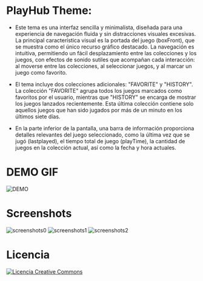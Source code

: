 # PlayHub Theme:

- Este tema es una interfaz sencilla y minimalista, diseñada para una experiencia de navegación fluida y sin distracciones visuales excesivas. La principal característica visual es la portada del juego (boxFront), que se muestra como el único recurso gráfico destacado. La navegación es intuitiva, permitiendo un fácil desplazamiento entre las colecciones y los juegos, con efectos de sonido sutiles que acompañan cada interacción: al moverse entre las colecciones, al seleccionar juegos, y al marcar un juego como favorito.

- El tema incluye dos colecciones adicionales: "FAVORITE" y "HISTORY". La colección "FAVORITE" agrupa todos los juegos marcados como favoritos por el usuario, mientras que "HISTORY" se encarga de mostrar los juegos lanzados recientemente. Esta última colección contiene solo aquellos juegos que han sido jugados por más de un minuto en los últimos siete días.

- En la parte inferior de la pantalla, una barra de información proporciona detalles relevantes del juego seleccionado, como la última vez que se jugó (lastplayed), el tiempo total de juego (playTime), la cantidad de juegos en la colección actual, así como la fecha y hora actuales.

# DEMO GIF
![DEMO](https://github.com/user-attachments/assets/17f339a9-8b3a-4fd7-92b9-dc276fc2fff4)

# Screenshots

![screenshots0](https://github.com/user-attachments/assets/593f5508-3228-4a55-85cf-dbdedf67df0a)
![screenshots1](https://github.com/user-attachments/assets/38a2cba1-7659-4f0c-b2ec-62a327674927)
![screenshots2](https://github.com/user-attachments/assets/0aee221c-3cf4-47bd-bb2d-bd417de0681a)

# Licencia
<a rel="license" href="http://creativecommons.org/licenses/by-nc-sa/4.0/"><img alt="Licencia Creative Commons" style="border-width:0" src="https://i.creativecommons.org/l/by-nc-sa/4.0/88x31.png" /></a><br /><a rel="license" href="http://creativecommons.org/licenses/by-nc-sa/4.0/"></a>

